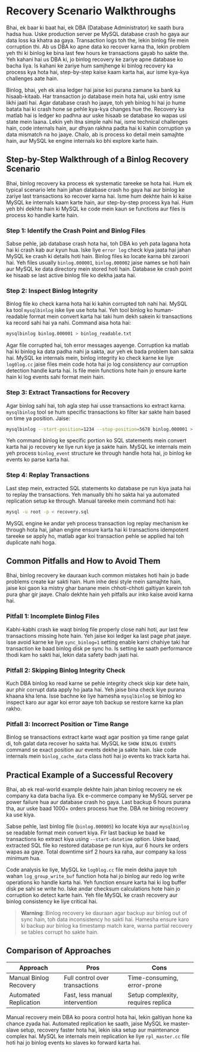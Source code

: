 # Recovery Scenario Walkthroughs

Bhai, ek baar ki baat hai, ek DBA (Database Administrator) ke saath bura hadsa hua. Uske production server pe MySQL database crash ho gaya aur data loss ka khatra aa gaya. Transaction logs toh the, lekin binlog file mein corruption thi. Ab us DBA ko apne data ko recover karna tha, lekin problem yeh thi ki binlog ke bina last few hours ke transactions gayab ho sakte the. Yeh kahani hai us DBA ki, jo binlog recovery ke zariye apne database ko bacha liya. Is kahani ke zariye hum samjhenge ki binlog recovery ka process kya hota hai, step-by-step kaise kaam karta hai, aur isme kya-kya challenges aate hain.

Binlog, bhai, yeh ek aisa ledger hai jaise koi purana zamane ka bank ka hisaab-kitaab. Har transaction jo database mein hota hai, uski entry isme likhi jaati hai. Agar database crash ho jaaye, toh yeh binlog hi hai jo hume batata hai ki crash hone se pehle kya-kya changes hue the. Recovery ka matlab hai is ledger ko padhna aur uske hisaab se database ko wapas usi state mein laana. Lekin yeh itna simple nahi hai, isme technical challenges hain, code internals hain, aur dhyan rakhna padta hai ki kahin corruption ya data mismatch na ho jaaye. Chalo, ab is process ko detail mein samajhte hain, aur MySQL ke engine internals ko bhi explore karte hain.

## Step-by-Step Walkthrough of a Binlog Recovery Scenario

Bhai, binlog recovery ka process ek systematic tareeke se hota hai. Hum ek typical scenario lete hain jahan database crash ho gaya hai aur binlog ke zariye last transactions ko recover karna hai. Isme hum dekhte hain ki kaise MySQL ke internals kaam karte hain, aur step-by-step process kya hai. Hum yeh bhi dekhte hain ki MySQL ke code mein kaun se functions aur files is process ko handle karte hain.

### Step 1: Identify the Crash Point and Binlog Files
Sabse pehle, jab database crash hota hai, toh DBA ko yeh pata lagana hota hai ki crash kab aur kyun hua. Iske liye `error log` check kiya jaata hai jahan MySQL ke crash ki details hoti hain. Binlog files ko locate karna bhi zaroori hai. Yeh files usually `binlog.000001`, `binlog.000002` jaise names se hoti hain aur MySQL ke data directory mein stored hoti hain. Database ke crash point ke hisaab se last active binlog file ko dekha jaata hai.

### Step 2: Inspect Binlog Integrity
Binlog file ko check karna hota hai ki kahin corrupted toh nahi hai. MySQL ka tool `mysqlbinlog` iske liye use hota hai. Yeh tool binlog ko human-readable format mein convert karta hai taki hum dekh sakein ki transactions ka record sahi hai ya nahi. Command aisa hota hai:
```bash
mysqlbinlog binlog.000001 > binlog_readable.txt
```
Agar file corrupted hai, toh error messages aayenge. Corruption ka matlab hai ki binlog ka data padha nahi ja sakta, aur yeh ek bada problem ban sakta hai. MySQL ke internals mein, binlog integrity ko check karne ke liye `log0log.cc` jaise files mein code hota hai jo log consistency aur corruption detection handle karta hai. Is file mein functions hote hain jo ensure karte hain ki log events sahi format mein hain.

### Step 3: Extract Transactions for Recovery
Agar binlog sahi hai, toh agla step hai usse transactions ko extract karna. `mysqlbinlog` tool se hum specific transactions ko filter kar sakte hain based on time ya position. Jaise:
```bash
mysqlbinlog --start-position=1234 --stop-position=5678 binlog.000001 > recovery.sql
```
Yeh command binlog ke specific portion ko SQL statements mein convert karta hai jo recovery ke liye run kiye ja sakte hain. MySQL ke internals mein yeh process `binlog_event` structure ke through handle hota hai, jo binlog ke events ko parse karta hai.

### Step 4: Replay Transactions
Last step mein, extracted SQL statements ko database pe run kiya jaata hai to replay the transactions. Yeh manually bhi ho sakta hai ya automated replication setup ke through. Manual tareeke mein command hoti hai:
```bash
mysql -u root -p < recovery.sql
```
MySQL engine ke andar yeh process transaction log replay mechanism ke through hota hai, jahan engine ensure karta hai ki transactions idempotent tareeke se apply ho, matlab agar koi transaction pehle se applied hai toh duplicate nahi hoga.

## Common Pitfalls and How to Avoid Them

Bhai, binlog recovery ke dauraan kuch common mistakes hoti hain jo bade problems create kar sakti hain. Hum inhe desi style mein samajhte hain, jaise koi gaon ka mistry ghar banane mein chhoti-chhoti galtiyan karein toh pura ghar gir jaaye. Chalo dekhte hain yeh pitfalls aur inko kaise avoid karna hai.

### Pitfall 1: Incomplete Binlog Files
Kabhi-kabhi crash ke waqt binlog file properly close nahi hoti, aur last few transactions missing hote hain. Yeh jaise koi ledger ka last page phat jaaye. Isse avoid karne ke liye `sync_binlog=1` setting enable karni chahiye taki har transaction ke baad binlog disk pe sync ho. Is setting ke saath performance thodi kam ho sakti hai, lekin data safety badh jaati hai.

### Pitfall 2: Skipping Binlog Integrity Check
Kuch DBA binlog ko read karne se pehle integrity check skip kar dete hain, aur phir corrupt data apply ho jaata hai. Yeh jaise bina check kiye purana khaana kha lena. Isse bachne ke liye hamesha `mysqlbinlog` se binlog ko inspect karo aur agar koi error aaye toh backup se restore karne ka plan rakho.

### Pitfall 3: Incorrect Position or Time Range
Binlog se transactions extract karte waqt agar position ya time range galat di, toh galat data recover ho sakta hai. MySQL ke `SHOW BINLOG EVENTS` command se exact position aur events dekhe ja sakte hain. Iske code internals mein `binlog_cache_data` class hoti hai jo events ko track karta hai.

## Practical Example of a Successful Recovery

Bhai, ab ek real-world example dekhte hain jahan binlog recovery ne ek company ka data bacha liya. Ek e-commerce company ke MySQL server pe power failure hua aur database crash ho gaya. Last backup 6 hours purana tha, aur uske baad 1000+ orders process hue the. DBA ne binlog recovery ka use kiya.

Sabse pehle, last binlog file (`binlog.000005`) ko locate kiya aur `mysqlbinlog` se readable format mein convert kiya. Fir last backup ke baad ke transactions ko extract kiya using `--start-datetime` option. Uske baad, extracted SQL file ko restored database pe run kiya, aur 6 hours ke orders wapas aa gaye. Total downtime sirf 2 hours ka raha, aur company ka loss minimum hua.

Code analysis ke liye, MySQL ke `log0log.cc` file mein dekha jaaye toh wahan `log_group_write_buf` function hota hai jo binlog aur redo log write operations ko handle karta hai. Yeh function ensure karta hai ki log buffer disk pe sahi se write ho. Iske andar checksum calculations hote hain jo corruption ko detect karte hain. Yeh file MySQL ke crash recovery aur binlog consistency ke liye critical hai.

> **Warning**: Binlog recovery ke dauraan agar backup aur binlog out of sync hain, toh data inconsistency ho sakti hai. Hamesha ensure karo ki backup aur binlog ka timestamp match kare, warna partial recovery se tables corrupt ho sakte hain.

## Comparison of Approaches

| Approach                  | Pros                                  | Cons                                    |
|---------------------------|---------------------------------------|-----------------------------------------|
| Manual Binlog Recovery    | Full control over transactions       | Time-consuming, error-prone            |
| Automated Replication     | Fast, less manual intervention       | Setup complexity, requires replica     |

Manual recovery mein DBA ko poora control hota hai, lekin galtiyan hone ka chance zyada hai. Automated replication ke saath, jaise MySQL ke master-slave setup, recovery faster hota hai, lekin iska setup aur maintenance complex hai. MySQL ke internals mein replication ke liye `rpl_master.cc` file hoti hai jo binlog events ko slaves ko forward karta hai.